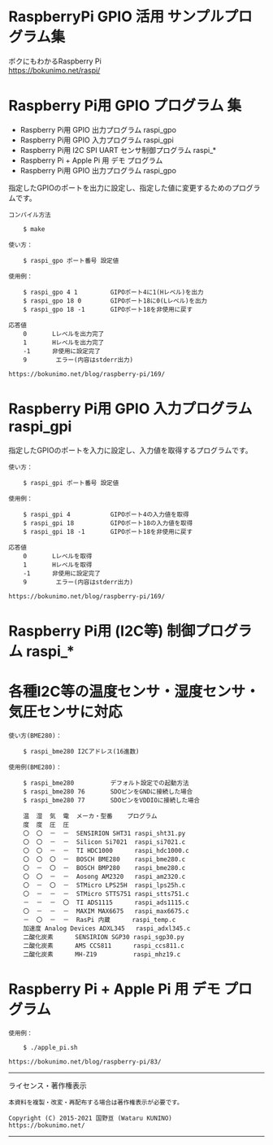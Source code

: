 # RaspberryPi GPIO 活用 サンプルプログラム集

ボクにもわかるRaspberry Pi  
	https://bokunimo.net/raspi/

# Raspberry Pi用 GPIO プログラム 集
- Raspberry Pi用 GPIO 出力プログラム raspi_gpo
- Raspberry Pi用 GPIO 入力プログラム raspi_gpi
- Raspberry Pi用 I2C SPI UART センサ制御プログラム raspi_*
- Raspberry Pi + Apple Pi 用 デモ プログラム
- Raspberry Pi用 GPIO 出力プログラム  raspi_gpo

指定したGPIOのポートを出力に設定し、指定した値に変更するためのプログラムです。

    コンパイル方法

        $ make

    使い方：

        $ raspi_gpo ポート番号 設定値

    使用例：

        $ raspi_gpo 4 1         GIPOポート4に1(Hレベル)を出力
        $ raspi_gpo 18 0        GIPOポート18に0(Lレベル)を出力
        $ raspi_gpo 18 -1       GIPOポート18を非使用に戻す

    応答値
        0       Lレベルを出力完了
        1       Hレベルを出力完了
        -1      非使用に設定完了
        9        エラー(内容はstderr出力)

    https://bokunimo.net/blog/raspberry-pi/169/

# Raspberry Pi用 GPIO 入力プログラム  raspi_gpi

指定したGPIOのポートを入力に設定し、入力値を取得するプログラムです。

    使い方：

        $ raspi_gpi ポート番号 設定値

    使用例：

        $ raspi_gpi 4           GIPOポート4の入力値を取得
        $ raspi_gpi 18          GIPOポート18の入力値を取得
        $ raspi_gpi 18 -1       GIPOポート18を非使用に戻す

    応答値
        0       Lレベルを取得
        1       Hレベルを取得
        -1      非使用に設定完了
        9        エラー(内容はstderr出力)

    https://bokunimo.net/blog/raspberry-pi/169/

# Raspberry Pi用 (I2C等) 制御プログラム  raspi_*
# 各種I2C等の温度センサ・湿度センサ・気圧センサに対応

    使い方(BME280)：

        $ raspi_bme280 I2Cアドレス(16進数)

    使用例(BME280)：

        $ raspi_bme280          デフォルト設定での起動方法
        $ raspi_bme280 76       SDOピンをGNDに接続した場合
        $ raspi_bme280 77       SDOピンをVDDIOに接続した場合

	    温  湿  気  電  メーカ・型番    プログラム
	    度  度  圧  圧
	    〇  〇  －  －  SENSIRION SHT31 raspi_sht31.py
	    〇  〇  －  －  Silicon Si7021  raspi_si7021.c
	    〇  〇  －  －  TI HDC1000      raspi_hdc1000.c 
	    〇  〇  〇  －  BOSCH BME280    raspi_bme280.c 
	    〇  －  〇  －  BOSCH BMP280    raspi_bme280.c 
	    〇  〇  －  －  Aosong AM2320   raspi_am2320.c 
	    〇  －  〇  －  STMicro LPS25H  raspi_lps25h.c 
	    〇  －  －  －  STMicro STTS751 raspi_stts751.c 
	    －  －  －  〇  TI ADS1115      raspi_ads1115.c 
	    〇  －  －  －  MAXIM MAX6675   raspi_max6675.c 
	    －  〇  －  －  RasPi 内蔵      raspi_temp.c 
	    加速度 Analog Devices ADXL345   raspi_adxl345.c 
	    二酸化炭素      SENSIRION SGP30 raspi_sgp30.py
	    二酸化炭素      AMS CCS811      raspi_ccs811.c 
	    二酸化炭素      MH-Z19          raspi_mhz19.c 

# Raspberry Pi + Apple Pi 用 デモ プログラム

    使用例：

        $ ./apple_pi.sh

    https://bokunimo.net/blog/raspberry-pi/83/

----------------------------------------------------------------
ライセンス・著作権表示

	本資料を複製・改変・再配布する場合は著作権表示が必要です。

	Copyright (C) 2015-2021 国野亘 (Wataru KUNINO)
	https://bokunimo.net/
----------------------------------------------------------------
